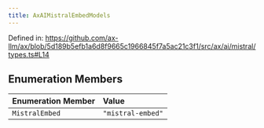 ```yaml
---
title: AxAIMistralEmbedModels
---
```


Defined in: https://github.com/ax-llm/ax/blob/5d189b5efb1a6d8f9665c1966845f7a5ac21c3f1/src/ax/ai/mistral/types.ts#L14

## Enumeration Members

| Enumeration Member | Value |
| :------ | :------ |
| <a id="MistralEmbed"></a> `MistralEmbed` | `"mistral-embed"` |
